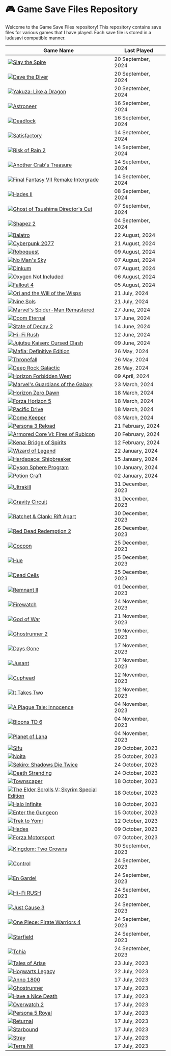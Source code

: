 # 🎮 Game Save Files Repository

Welcome to the Game Save Files repository! This repository contains save files for various games that I have played. Each save file is stored in a ludusavi compatible manner.

| Game Name | Last Played |
|-----------|-------------|
| [![Slay the Spire](https://shared.akamai.steamstatic.com/store_item_assets/steam/apps/2868840/capsule_231x87.jpg?t=1713847689)](https://store.steampowered.com/app/2868840/) | 20 September, 2024 |
| [![Dave the Diver](https://shared.akamai.steamstatic.com/store_item_assets/steam/apps/1868140/capsule_231x87.jpg?t=1716447953)](https://store.steampowered.com/app/1868140/) | 20 September, 2024 |
| [![Yakuza: Like a Dragon](https://shared.akamai.steamstatic.com/store_item_assets/steam/apps/1235140/capsule_231x87.jpg?t=1717588355)](https://store.steampowered.com/app/1235140/) | 20 September, 2024 |
| [![Astroneer](https://shared.akamai.steamstatic.com/store_item_assets/steam/apps/361420/capsule_231x87.jpg?t=1701658983)](https://store.steampowered.com/app/361420/) | 16 September, 2024 |
| [![Deadlock](https://shared.akamai.steamstatic.com/store_item_assets/steam/apps/1422450/cb84593a7056ddc04337c77295b33ce8d95b485e/capsule_231x87.jpg?t=1724458181)](https://store.steampowered.com/app/1422450/) | 16 September, 2024 |
| [![Satisfactory](https://shared.akamai.steamstatic.com/store_item_assets/steam/apps/526870/capsule_231x87.jpg?t=1718088881)](https://store.steampowered.com/app/526870/) | 14 September, 2024 |
| [![Risk of Rain 2](https://shared.akamai.steamstatic.com/store_item_assets/steam/apps/632360/capsule_231x87.jpg?t=1699992764)](https://store.steampowered.com/app/632360/) | 14 September, 2024 |
| [![Another Crab's Treasure](https://shared.akamai.steamstatic.com/store_item_assets/steam/apps/1887840/capsule_231x87.jpg?t=1723838250)](https://store.steampowered.com/app/1887840/) | 14 September, 2024 |
| [![Final Fantasy VII Remake Intergrade](https://shared.akamai.steamstatic.com/store_item_assets/steam/apps/1462040/capsule_231x87.jpg?t=1696383548)](https://store.steampowered.com/app/1462040/) | 14 September, 2024 |
| [![Hades II](https://shared.akamai.steamstatic.com/store_item_assets/steam/apps/1145350/capsule_231x87.jpg?t=1715727000)](https://store.steampowered.com/app/1145350/) | 08 September, 2024 |
| [![Ghost of Tsushima Director's Cut](https://shared.akamai.steamstatic.com/store_item_assets/steam/apps/2215430/capsule_231x87.jpg?t=1717622497)](https://store.steampowered.com/app/2215430/) | 07 September, 2024 |
| [![Shapez 2](https://shared.akamai.steamstatic.com/store_item_assets/steam/apps/2162800/capsule_231x87.jpg?t=1723750887)](https://store.steampowered.com/app/2162800/) | 04 September, 2024 |
| [![Balatro](https://shared.akamai.steamstatic.com/store_item_assets/steam/apps/2379780/capsule_231x87.jpg?t=1721294443)](https://store.steampowered.com/app/2379780/) | 22 August, 2024 |
| [![Cyberpunk 2077](https://shared.akamai.steamstatic.com/store_item_assets/steam/apps/1091500/capsule_231x87.jpg?t=1718101184)](https://store.steampowered.com/app/1091500/) | 21 August, 2024 |
| [![Roboquest](https://shared.akamai.steamstatic.com/store_item_assets/steam/apps/692890/capsule_231x87.jpg?t=1717681007)](https://store.steampowered.com/app/692890/) | 09 August, 2024 |
| [![No Man's Sky](https://shared.akamai.steamstatic.com/store_item_assets/steam/apps/275850/capsule_231x87_alt_assets_24.jpg?t=1721300183)](https://store.steampowered.com/app/275850/) | 07 August, 2024 |
| [![Dinkum](https://shared.akamai.steamstatic.com/store_item_assets/steam/apps/1062520/capsule_231x87.jpg?t=1714095914)](https://store.steampowered.com/app/1062520/) | 07 August, 2024 |
| [![Oxygen Not Included](https://shared.akamai.steamstatic.com/store_item_assets/steam/apps/457140/capsule_231x87.jpg?t=1721328489)](https://store.steampowered.com/app/457140/) | 06 August, 2024 |
| [![Fallout 4](https://shared.akamai.steamstatic.com/store_item_assets/steam/apps/377160/capsule_231x87.jpg?t=1717972401)](https://store.steampowered.com/app/377160/) | 05 August, 2024 |
| [![Ori and the Will of the Wisps](https://shared.akamai.steamstatic.com/store_item_assets/steam/apps/1057090/capsule_231x87.jpg?t=1701967625)](https://store.steampowered.com/app/1057090/) | 21 July, 2024 |
| [![Nine Sols](https://shared.akamai.steamstatic.com/store_item_assets/steam/apps/1809540/capsule_231x87.jpg?t=1721379703)](https://store.steampowered.com/app/1809540/) | 21 July, 2024 |
| [![Marvel's Spider-Man Remastered](https://shared.akamai.steamstatic.com/store_item_assets/steam/apps/1817070/capsule_231x87.jpg?t=1717621493)](https://store.steampowered.com/app/1817070/) | 27 June, 2024 |
| [![Doom Eternal](https://shared.akamai.steamstatic.com/store_item_assets/steam/apps/782330/capsule_231x87.jpg?t=1702308063)](https://store.steampowered.com/app/782330/) | 17 June, 2024 |
| [![State of Decay 2](https://shared.akamai.steamstatic.com/store_item_assets/steam/apps/495420/capsule_231x87.jpg?t=1698336135)](https://store.steampowered.com/app/495420/) | 14 June, 2024 |
| [![Hi-Fi Rush](https://shared.akamai.steamstatic.com/store_item_assets/steam/apps/1817230/capsule_231x87.jpg?t=1715602824)](https://store.steampowered.com/app/1817230/) | 12 June, 2024 |
| [![Jujutsu Kaisen: Cursed Clash](https://shared.akamai.steamstatic.com/store_item_assets/steam/apps/1877020/capsule_231x87.jpg?t=1717020320)](https://store.steampowered.com/app/1877020/) | 09 June, 2024 |
| [![Mafia: Definitive Edition](https://shared.akamai.steamstatic.com/store_item_assets/steam/apps/1030840/capsule_231x87.jpg?t=1632420251)](https://store.steampowered.com/app/1030840/) | 26 May, 2024 |
| [![Thronefall](https://shared.akamai.steamstatic.com/store_item_assets/steam/apps/2239150/capsule_231x87.jpg?t=1721038386)](https://store.steampowered.com/app/2239150/) | 26 May, 2024 |
| [![Deep Rock Galactic](https://shared.akamai.steamstatic.com/store_item_assets/steam/apps/548430/capsule_231x87_alt_assets_25.jpg?t=1718884008)](https://store.steampowered.com/app/548430/) | 26 May, 2024 |
| [![Horizon Forbidden West](https://shared.akamai.steamstatic.com/store_item_assets/steam/apps/2420110/capsule_231x87.jpg?t=1717622622)](https://store.steampowered.com/app/2420110/) | 09 April, 2024 |
| [![Marvel's Guardians of the Galaxy](https://shared.akamai.steamstatic.com/store_item_assets/steam/apps/1088850/capsule_231x87.jpg?t=1709581505)](https://store.steampowered.com/app/1088850/) | 23 March, 2024 |
| [![Horizon Zero Dawn](https://shared.akamai.steamstatic.com/store_item_assets/steam/apps/1151640/capsule_231x87.jpg?t=1717621265)](https://store.steampowered.com/app/1151640/) | 18 March, 2024 |
| [![Forza Horizon 5](https://shared.akamai.steamstatic.com/store_item_assets/steam/apps/1551360/capsule_231x87.jpg?t=1721149726)](https://store.steampowered.com/app/1551360/) | 18 March, 2024 |
| [![Pacific Drive](https://shared.akamai.steamstatic.com/store_item_assets/steam/apps/1458140/capsule_231x87.jpg?t=1721286389)](https://store.steampowered.com/app/1458140/) | 18 March, 2024 |
| [![Dome Keeper](https://shared.akamai.steamstatic.com/store_item_assets/steam/apps/1637320/capsule_231x87.jpg?t=1719321644)](https://store.steampowered.com/app/1637320/) | 03 March, 2024 |
| [![Persona 3 Reload](https://shared.akamai.steamstatic.com/store_item_assets/steam/apps/2161700/capsule_231x87.jpg?t=1721234613)](https://store.steampowered.com/app/2161700/) | 21 February, 2024 |
| [![Armored Core VI: Fires of Rubicon](https://shared.akamai.steamstatic.com/store_item_assets/steam/apps/1888160/capsule_231x87.jpg?t=1709304761)](https://store.steampowered.com/app/1888160/) | 20 February, 2024 |
| [![Kena: Bridge of Spirits](https://shared.akamai.steamstatic.com/store_item_assets/steam/apps/1954200/capsule_231x87.jpg?t=1664298117)](https://store.steampowered.com/app/1954200/) | 12 February, 2024 |
| [![Wizard of Legend](https://shared.akamai.steamstatic.com/store_item_assets/steam/apps/2193540/capsule_231x87.jpg?t=1717788061)](https://store.steampowered.com/app/2193540/) | 22 January, 2024 |
| [![Hardspace: Shipbreaker](https://shared.akamai.steamstatic.com/store_item_assets/steam/apps/1161580/capsule_231x87.jpg?t=1695817359)](https://store.steampowered.com/app/1161580/) | 15 January, 2024 |
| [![Dyson Sphere Program](https://shared.akamai.steamstatic.com/store_item_assets/steam/apps/1366540/capsule_231x87.jpg?t=1702624498)](https://store.steampowered.com/app/1366540/) | 10 January, 2024 |
| [![Potion Craft](https://shared.akamai.steamstatic.com/store_item_assets/steam/apps/1210320/capsule_231x87.jpg?t=1710524732)](https://store.steampowered.com/app/1210320/) | 02 January, 2024 |
| [![Ultrakill](https://shared.akamai.steamstatic.com/store_item_assets/steam/apps/1229490/capsule_231x87.jpg?t=1704406135)](https://store.steampowered.com/app/1229490/) | 31 December, 2023 |
| [![Gravity Circuit](https://shared.akamai.steamstatic.com/store_item_assets/steam/apps/858710/capsule_231x87.jpg?t=1705328980)](https://store.steampowered.com/app/858710/) | 31 December, 2023 |
| [![Ratchet & Clank: Rift Apart](https://shared.akamai.steamstatic.com/store_item_assets/steam/apps/1895880/capsule_231x87.jpg?t=1717621710)](https://store.steampowered.com/app/1895880/) | 30 December, 2023 |
| [![Red Dead Redemption 2](https://shared.akamai.steamstatic.com/store_item_assets/steam/apps/1174180/capsule_231x87.jpg?t=1720558643)](https://store.steampowered.com/app/1174180/) | 26 December, 2023 |
| [![Cocoon](https://shared.akamai.steamstatic.com/store_item_assets/steam/apps/1497440/capsule_231x87.jpg?t=1719514563)](https://store.steampowered.com/app/1497440/) | 25 December, 2023 |
| [![Hue](https://shared.akamai.steamstatic.com/store_item_assets/steam/apps/240500/capsule_231x87.jpg?t=1658736021)](https://store.steampowered.com/app/240500/) | 25 December, 2023 |
| [![Dead Cells](https://shared.akamai.steamstatic.com/store_item_assets/steam/apps/588650/capsule_231x87.jpg?t=1717495895)](https://store.steampowered.com/app/588650/) | 25 December, 2023 |
| [![Remnant II](https://shared.akamai.steamstatic.com/store_item_assets/steam/apps/1282100/capsule_231x87.jpg?t=1717104501)](https://store.steampowered.com/app/1282100/) | 01 December, 2023 |
| [![Firewatch](https://shared.akamai.steamstatic.com/store_item_assets/steam/apps/383870/capsule_231x87.jpg?t=1688484486)](https://store.steampowered.com/app/383870/) | 24 November, 2023 |
| [![God of War](https://shared.akamai.steamstatic.com/store_item_assets/steam/apps/1593500/capsule_231x87.jpg?t=1721154083)](https://store.steampowered.com/app/1593500/) | 21 November, 2023 |
| [![Ghostrunner 2](https://shared.akamai.steamstatic.com/store_item_assets/steam/apps/2144740/capsule_231x87.jpg?t=1720810982)](https://store.steampowered.com/app/2144740/) | 19 November, 2023 |
| [![Days Gone](https://shared.akamai.steamstatic.com/store_item_assets/steam/apps/1259420/capsule_231x87.jpg?t=1717621222)](https://store.steampowered.com/app/1259420/) | 17 November, 2023 |
| [![Jusant](https://shared.akamai.steamstatic.com/store_item_assets/steam/apps/1977170/capsule_231x87.jpg?t=1721038056)](https://store.steampowered.com/app/1977170/) | 17 November, 2023 |
| [![Cuphead](https://shared.akamai.steamstatic.com/store_item_assets/steam/apps/268910/capsule_231x87.jpg?t=1709068852)](https://store.steampowered.com/app/268910/) | 12 November, 2023 |
| [![It Takes Two](https://shared.akamai.steamstatic.com/store_item_assets/steam/apps/1426210/capsule_231x87.jpg?t=1718278619)](https://store.steampowered.com/app/1426210/) | 12 November, 2023 |
| [![A Plague Tale: Innocence](https://shared.akamai.steamstatic.com/store_item_assets/steam/apps/752590/capsule_231x87.jpg?t=1709320046)](https://store.steampowered.com/app/752590/) | 04 November, 2023 |
| [![Bloons TD 6](https://shared.akamai.steamstatic.com/store_item_assets/steam/apps/960090/capsule_231x87.jpg?t=1716946502)](https://store.steampowered.com/app/960090/) | 04 November, 2023 |
| [![Planet of Lana](https://shared.akamai.steamstatic.com/store_item_assets/steam/apps/1608230/capsule_231x87.jpg?t=1705331568)](https://store.steampowered.com/app/1608230/) | 04 November, 2023 |
| [![Sifu](https://shared.akamai.steamstatic.com/store_item_assets/steam/apps/2138710/capsule_231x87.jpg?t=1718182149)](https://store.steampowered.com/app/2138710/) | 29 October, 2023 |
| [![Noita](https://shared.akamai.steamstatic.com/store_item_assets/steam/apps/881100/capsule_231x87.jpg?t=1675987871)](https://store.steampowered.com/app/881100/) | 25 October, 2023 |
| [![Sekiro: Shadows Die Twice](https://shared.akamai.steamstatic.com/store_item_assets/steam/apps/814380/capsule_231x87.jpg?t=1678991267)](https://store.steampowered.com/app/814380/) | 24 October, 2023 |
| [![Death Stranding](https://shared.akamai.steamstatic.com/store_item_assets/steam/apps/1850570/capsule_231x87.jpg?t=1718100326)](https://store.steampowered.com/app/1850570/) | 24 October, 2023 |
| [![Townscaper](https://shared.akamai.steamstatic.com/store_item_assets/steam/apps/1291340/capsule_231x87.jpg?t=1716749881)](https://store.steampowered.com/app/1291340/) | 18 October, 2023 |
| [![The Elder Scrolls V: Skyrim Special Edition](https://shared.akamai.steamstatic.com/store_item_assets/steam/apps/489830/capsule_231x87.jpg?t=1717972262)](https://store.steampowered.com/app/489830/) | 18 October, 2023 |
| [![Halo Infinite](https://shared.akamai.steamstatic.com/store_item_assets/steam/apps/1240440/capsule_231x87.jpg?t=1719939671)](https://store.steampowered.com/app/1240440/) | 18 October, 2023 |
| [![Enter the Gungeon](https://shared.akamai.steamstatic.com/store_item_assets/steam/apps/311690/capsule_231x87.jpg?t=1713472631)](https://store.steampowered.com/app/311690/) | 15 October, 2023 |
| [![Trek to Yomi](https://shared.akamai.steamstatic.com/store_item_assets/steam/apps/1370050/capsule_231x87.jpg?t=1710929180)](https://store.steampowered.com/app/1370050/) | 12 October, 2023 |
| [![Hades](https://shared.akamai.steamstatic.com/store_item_assets/steam/apps/1145350/capsule_231x87.jpg?t=1715727000)](https://store.steampowered.com/app/1145350/) | 09 October, 2023 |
| [![Forza Motorsport](https://shared.akamai.steamstatic.com/store_item_assets/steam/apps/2440510/capsule_231x87.jpg?t=1718133058)](https://store.steampowered.com/app/2440510/) | 07 October, 2023 |
| [![Kingdom: Two Crowns](https://shared.akamai.steamstatic.com/store_item_assets/steam/apps/701160/capsule_231x87.jpg?t=1721032794)](https://store.steampowered.com/app/701160/) | 30 September, 2023 |
| [![Control](https://shared.akamai.steamstatic.com/store_item_assets/steam/apps/870780/capsule_231x87.jpg?t=1720000308)](https://store.steampowered.com/app/870780/) | 24 September, 2023 |
| [![En Garde!](https://shared.akamai.steamstatic.com/store_item_assets/steam/apps/1654660/capsule_231x87.jpg?t=1718181958)](https://store.steampowered.com/app/1654660/) | 24 September, 2023 |
| [![Hi-Fi RUSH](https://shared.akamai.steamstatic.com/store_item_assets/steam/apps/1817230/capsule_231x87.jpg?t=1715602824)](https://store.steampowered.com/app/1817230/) | 24 September, 2023 |
| [![Just Cause 3](https://shared.akamai.steamstatic.com/store_item_assets/steam/apps/225540/capsule_231x87.jpg?t=1660137906)](https://store.steampowered.com/app/225540/) | 24 September, 2023 |
| [![One Piece: Pirate Warriors 4](https://shared.akamai.steamstatic.com/store_item_assets/steam/apps/1089090/capsule_231x87.jpg?t=1718095269)](https://store.steampowered.com/app/1089090/) | 24 September, 2023 |
| [![Starfield](https://shared.akamai.steamstatic.com/store_item_assets/steam/apps/1716740/capsule_231x87.jpg?t=1718028618)](https://store.steampowered.com/app/1716740/) | 24 September, 2023 |
| [![Tchia](https://shared.akamai.steamstatic.com/store_item_assets/steam/apps/1496590/capsule_231x87.jpg?t=1719472161)](https://store.steampowered.com/app/1496590/) | 24 September, 2023 |
| [![Tales of Arise](https://shared.akamai.steamstatic.com/store_item_assets/steam/apps/740130/capsule_231x87.jpg?t=1717810303)](https://store.steampowered.com/app/740130/) | 23 July, 2023 |
| [![Hogwarts Legacy](https://shared.akamai.steamstatic.com/store_item_assets/steam/apps/990080/capsule_231x87.jpg?t=1717689083)](https://store.steampowered.com/app/990080/) | 22 July, 2023 |
| [![Anno 1800](https://shared.akamai.steamstatic.com/store_item_assets/steam/apps/916440/capsule_231x87.jpg?t=1715692688)](https://store.steampowered.com/app/916440/) | 17 July, 2023 |
| [![Ghostrunner](https://shared.akamai.steamstatic.com/store_item_assets/steam/apps/2144740/capsule_231x87.jpg?t=1720810982)](https://store.steampowered.com/app/2144740/) | 17 July, 2023 |
| [![Have a Nice Death](https://shared.akamai.steamstatic.com/store_item_assets/steam/apps/1740720/capsule_231x87.jpg?t=1717104630)](https://store.steampowered.com/app/1740720/) | 17 July, 2023 |
| [![Overwatch 2](https://shared.akamai.steamstatic.com/store_item_assets/steam/apps/2357570/capsule_231x87.jpg?t=1718928894)](https://store.steampowered.com/app/2357570/) | 17 July, 2023 |
| [![Persona 5 Royal](https://shared.akamai.steamstatic.com/store_item_assets/steam/apps/1687950/capsule_231x87.jpg?t=1711014966)](https://store.steampowered.com/app/1687950/) | 17 July, 2023 |
| [![Returnal](https://shared.akamai.steamstatic.com/store_item_assets/steam/apps/1649240/capsule_231x87.jpg?t=1717621387)](https://store.steampowered.com/app/1649240/) | 17 July, 2023 |
| [![Starbound](https://shared.akamai.steamstatic.com/store_item_assets/steam/apps/211820/capsule_231x87.jpg?t=1661178495)](https://store.steampowered.com/app/211820/) | 17 July, 2023 |
| [![Stray](https://shared.akamai.steamstatic.com/store_item_assets/steam/apps/1332010/capsule_231x87.jpg?t=1715873569)](https://store.steampowered.com/app/1332010/) | 17 July, 2023 |
| [![Terra Nil](https://shared.akamai.steamstatic.com/store_item_assets/steam/apps/1593030/capsule_231x87.jpg?t=1719486074)](https://store.steampowered.com/app/1593030/) | 17 July, 2023 |
